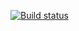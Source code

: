 [![Build status](https://ci.appveyor.com/api/projects/status/y8ca4tcm7hv4jtsy?svg=true)](https://ci.appveyor.com/project/Andrey09123/ajs-regex-1)
